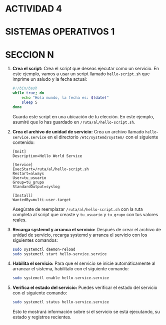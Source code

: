 # ACTIVIDAD 4
# SISTEMAS OPERATIVOS 1
# SECCION N

1. **Crea el script:**
   Crea el script que deseas ejecutar como un servicio. En este ejemplo, vamos a usar un script llamado `hello-script.sh` que imprime un saludo y la fecha actual:

   ```bash
   #!/bin/bash
   while true; do
       echo "Hola mundo, la fecha es: $(date)"
       sleep 5
   done
   ```

   Guarda este script en una ubicación de tu elección. En este ejemplo, asumiré que lo has guardado en `/ruta/al/hello-script.sh`.

2. **Crea el archivo de unidad de servicio:**
   Crea un archivo llamado `hello-service.service` en el directorio `/etc/systemd/system/` con el siguiente contenido:

   ```plaintext
   [Unit]
   Description=Hello World Service
   
   [Service]
   ExecStart=/ruta/al/hello-script.sh
   Restart=always
   User=tu_usuario
   Group=tu_grupo
   StandardOutput=syslog
   
   [Install]
   WantedBy=multi-user.target
   ```

   Asegúrate de reemplazar `/ruta/al/hello-script.sh` con la ruta completa al script que creaste y `tu_usuario` y `tu_grupo` con tus valores reales.

3. **Recarga systemd y arranca el servicio:**
   Después de crear el archivo de unidad de servicio, recarga systemd y arranca el servicio con los siguientes comandos:

   ```bash
   sudo systemctl daemon-reload
   sudo systemctl start hello-service.service
   ```

4. **Habilita el servicio:**
   Para que el servicio se inicie automáticamente al arrancar el sistema, habilítalo con el siguiente comando:

   ```bash
   sudo systemctl enable hello-service.service
   ```

5. **Verifica el estado del servicio:**
   Puedes verificar el estado del servicio con el siguiente comando:

   ```bash
   sudo systemctl status hello-service.service
   ```

   Esto te mostrará información sobre si el servicio se está ejecutando, su estado y registros recientes.
